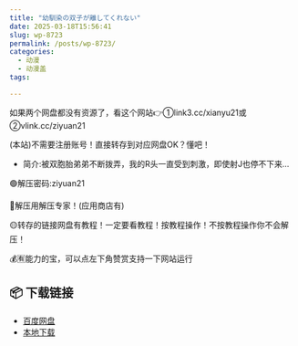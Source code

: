 ```yaml
---
title: "幼馴染の双子が離してくれない"
date: 2025-03-18T15:56:41
slug: wp-8723
permalink: /posts/wp-8723/
categories:
  - 动漫
  - 动漫盖
tags:

---
```


如果两个网盘都没有资源了，看这个网站👉①link3.cc/xianyu21或②vlink.cc/ziyuan21

(本站)不需要注册账号！直接转存到对应网盘OK？懂吧！

*   简介:被双胞胎弟弟不断拨弄，我的R头一直受到刺激，即使射J也停不下来…

🟢解压密码:ziyuan21

🔵解压用解压专家！(应用商店有)

🟡转存的链接网盘有教程！一定要看教程！按教程操作！不按教程操作你不会解压！

💰🈶能力的宝，可以点左下角赞赏支持一下网站运行

## 📦 下载链接
- [百度网盘](https://blziyuan21.com/pay-download/8723?key=4782b5ac67&down_id=0)
- [本地下载](https://blziyuan21.com/pay-download/8723?key=4782b5ac67&down_id=1)

